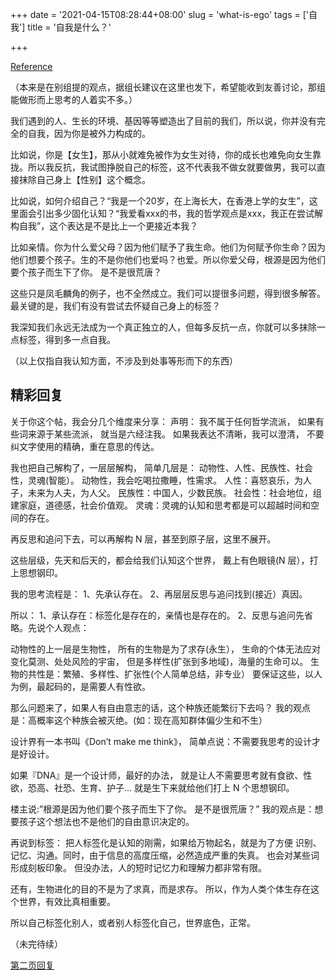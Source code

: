 +++
date = '2021-04-15T08:28:44+08:00'
slug = 'what-is-ego'
tags = ['自我']
title = '自我是什么？'

+++

[Reference](https://www.douban.com/group/topic/192559605/)

（本来是在别组提的观点，据组长建议在这里也发下，希望能收到友善讨论，那组能做形而上思考的人着实不多。）

我们遇到的人、生长的环境、基因等等塑造出了目前的我们，所以说，你并没有完全的自我，因为你是被外力构成的。

比如说，你是【女生】，那从小就难免被作为女生对待，你的成长也难免向女生靠拢。所以我反抗，我试图挣脱自己的标签，这不代表我不做女就要做男，我可以直接抹除自己身上【性别】这个概念。

比如说，如何介绍自己？“我是一个20岁，在上海长大，在香港上学的女生”，这里面会引出多少固化认知？“我爱看xxx的书，我的哲学观点是xxx，我正在尝试解构自我”，这个表达是不是比上一个更接近本我？

比如亲情。你为什么爱父母？因为他们赋予了我生命。他们为何赋予你生命？因为他们想要个孩子。生的不是你他们也爱吗？也爱。所以你爱父母，根源是因为他们要个孩子而生下了你。 是不是很荒唐？

这些只是凤毛麟角的例子，也不全然成立。我们可以提很多问题，得到很多解答。最关键的是，我们有没有尝试去怀疑自己身上的标签？

我深知我们永远无法成为一个真正独立的人，但每多反抗一点，你就可以多抹除一点标签，得到多一点自我。

（以上仅指自我认知方面，不涉及到处事等形而下的东西）

## 精彩回复

关于你这个帖，我会分几个维度来分享：
声明：
我不属于任何哲学流派，
如果有些词来源于某些流派，
就当是六经注我。
如果我表达不清晰，我可以澄清，
不要纠文字使用的精确，重在意思的传达。

我也把自己解构了，一层层解构，
简单几层是：
动物性、人性、民族性、社会性，灵魂(智能）。
动物性，我会吃喝拉撒睡，性需求。
人性：喜怒哀乐，为人子，未来为人夫，为人父。
民族性：中国人，少数民族。
社会性：社会地位，组建家庭，道德感，社会价值观。
灵魂：灵魂的认知和思考都是可以超越时间和空间的存在。

再反思和追问下去，可以再解构 N 层，甚至到原子层，这里不展开。

这些层级，先天和后天的，都会给我们认知这个世界，
戴上有色眼镜(N 层），打上思想钢印。

我的思考流程是：
1、先承认存在。
2、再层层反思与追问找到(接近）真因。

所以：
1、承认存在：标签化是存在的，亲情也是存在的。
2、反思与追问先省略。先说个人观点：

动物性的上一层是生物性，
所有的生物是为了求存(永生），
生命的个体无法应对变化莫测、处处风险的宇宙，
但是多样性(扩张到多地域)，海量的生命可以。
生物的共性是：繁殖、多样性、扩张性(个人简单总结，非专业）
要保证这些，以人为例，最起码的，是需要人有性欲。

那么问题来了，如果人有自由意志的话，这个种族还能繁衍下去吗？
我的观点是：高概率这个种族会被灭绝。(如：现在高知群体偏少生和不生）

设计界有一本书叫《Don’t make me think》，
简单点说：不需要我思考的设计才是好设计。

如果『DNA』是一个设计师，最好的办法，
就是让人不需要思考就有食欲、性欲，恐高、社恐、生育、护子…
就是生下来就给他们打上 N 个思想钢印。

楼主说:”根源是因为他们要个孩子而生下了你。 是不是很荒唐？”
我的观点是：想要孩子这个想法也不是他们的自由意识决定的。

再说到标签：
把人标签化是认知的刚需，如果给万物起名，就是为了方便
识别、记忆、沟通。同时，由于信息的高度压缩，必然造成严重的失真。
也会对某些词形成刻板印象。
但没办法，人的短时记忆力和理解力都非常有限。

还有，生物进化的目的不是为了求真，而是求存。
所以，作为人类个体生存在这个世界，有效比真相重要。

所以自己标签化别人，或者别人标签化自己，世界底色，正常。

（未完待续）

[第二页回复](https://web.archive.org/web/20201007040741/https://www.douban.com/group/topic/192559605/?start=100)
